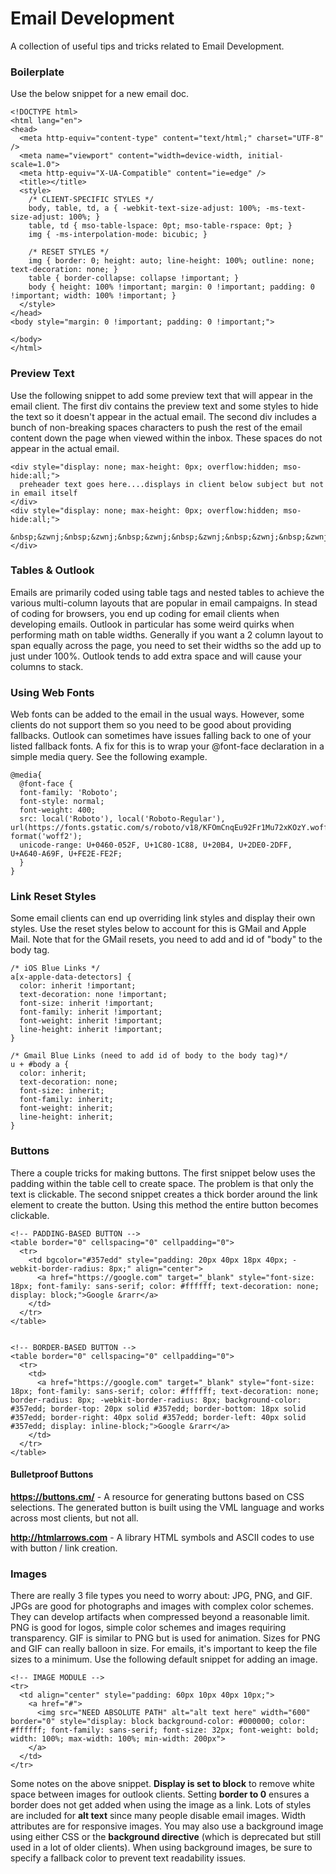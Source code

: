 # Email Development
A collection of useful tips and tricks related to Email Development.

### Boilerplate
Use the below snippet for a new email doc.
```
<!DOCTYPE html>
<html lang="en">
<head>
  <meta http-equiv="content-type" content="text/html;" charset="UTF-8" />
  <meta name="viewport" content="width=device-width, initial-scale=1.0">
  <meta http-equiv="X-UA-Compatible" content="ie=edge" />
  <title></title>
  <style>
    /* CLIENT-SPECIFIC STYLES */
    body, table, td, a { -webkit-text-size-adjust: 100%; -ms-text-size-adjust: 100%; }
    table, td { mso-table-lspace: 0pt; mso-table-rspace: 0pt; }
    img { -ms-interpolation-mode: bicubic; }

    /* RESET STYLES */
    img { border: 0; height: auto; line-height: 100%; outline: none; text-decoration: none; }
    table { border-collapse: collapse !important; }
    body { height: 100% !important; margin: 0 !important; padding: 0 !important; width: 100% !important; }
  </style>
</head>
<body style="margin: 0 !important; padding: 0 !important;">

</body>
</html>
```

### Preview Text
Use the following snippet to add some preview text that will appear in the email client. The first div contains the preview text and some styles to hide the text so it doesn't appear in the actual email. The second div includes a bunch of non-breaking spaces characters to push the rest of the email content down the page when viewed within the inbox. These spaces do not appear in the actual email.
```
<div style="display: none; max-height: 0px; overflow:hidden; mso-hide:all;">
  preheader text goes here....displays in client below subject but not in email itself
</div>
<div style="display: none; max-height: 0px; overflow:hidden; mso-hide:all;">
  &nbsp;&zwnj;&nbsp;&zwnj;&nbsp;&zwnj;&nbsp;&zwnj;&nbsp;&zwnj;&nbsp;&zwnj;&nbsp;&zwnj;&nbsp;&zwnj;&nbsp;&zwnj;&nbsp;&zwnj;&nbsp;&zwnj;&nbsp;&zwnj;&nbsp;&zwnj;&nbsp;&zwnj;&nbsp;&zwnj;&nbsp;&zwnj;&nbsp;&zwnj;&nbsp;&zwnj;&nbsp;&zwnj;&nbsp;&zwnj;&nbsp;&zwnj;&nbsp;&zwnj;&nbsp;&zwnj;&nbsp;&zwnj;&nbsp;&zwnj;&nbsp;&zwnj;&nbsp;&zwnj;&nbsp;&zwnj;&nbsp;&zwnj;&nbsp;&zwnj;&nbsp;&zwnj;&nbsp;&zwnj;&nbsp;&zwnj;&nbsp;&zwnj;&nbsp;&zwnj;&nbsp;&zwnj;&nbsp;&zwnj;&nbsp;&zwnj;&nbsp;&zwnj;&nbsp;&zwnj;&nbsp;&zwnj;&nbsp;&zwnj;&nbsp;&zwnj;&nbsp;&zwnj;&nbsp;&zwnj;&nbsp;&zwnj;&nbsp;&zwnj;&nbsp;&zwnj;&nbsp;&zwnj;&nbsp;&zwnj;&nbsp;&zwnj;&nbsp;&zwnj;&nbsp;&zwnj;&nbsp;&zwnj;&nbsp;&zwnj;&nbsp;&zwnj;&nbsp;&zwnj;&nbsp;&zwnj;&nbsp;&zwnj;&nbsp;&zwnj;&nbsp;&zwnj;&nbsp;&zwnj;&nbsp;&zwnj;&nbsp;&zwnj;&nbsp;&zwnj;&nbsp;&zwnj;&nbsp;&zwnj;&nbsp;&zwnj;&nbsp;&zwnj;&nbsp;&zwnj;&nbsp;&zwnj;&nbsp;&zwnj;&nbsp;&zwnj;&nbsp;&zwnj;&nbsp;&zwnj;&nbsp;&zwnj;&nbsp;&zwnj;&nbsp;&zwnj;&nbsp;&zwnj;&nbsp;&zwnj;&nbsp;&zwnj;&nbsp;&zwnj;&nbsp;&zwnj;&nbsp;&zwnj;
</div>
```

### Tables & Outlook
Emails are primarily coded using table tags and nested tables to achieve the various multi-column layouts that are popular in email campaigns. In stead of coding for browsers, you end up coding for email clients when developing emails. Outlook in particular has some weird quirks when performing math on table widths. Generally if you want a 2 column layout to span equally across the page, you need to set their widths so the add up to just under 100%. Outlook tends to add extra space and will cause your columns to stack.

### Using Web Fonts
Web fonts can be added to the email in the usual ways. However, some clients do not support them so you need to be good about providing fallbacks. Outlook can sometimes have issues falling back to one of your listed fallback fonts. A fix for this is to wrap your @font-face declaration in a simple media query. See the following example.
```
@media{
  @font-face {
  font-family: 'Roboto';
  font-style: normal;
  font-weight: 400;
  src: local('Roboto'), local('Roboto-Regular'), url(https://fonts.gstatic.com/s/roboto/v18/KFOmCnqEu92Fr1Mu72xKOzY.woff2) format('woff2');
  unicode-range: U+0460-052F, U+1C80-1C88, U+20B4, U+2DE0-2DFF, U+A640-A69F, U+FE2E-FE2F;
  }
}
```

### Link Reset Styles
Some email clients can end up overriding link styles and display their own styles. Use the reset styles below to account for this is GMail and Apple Mail. Note that for the GMail resets, you need to add and id of "body" to the body tag.
```
/* iOS Blue Links */
a[x-apple-data-detectors] {
  color: inherit !important;
  text-decoration: none !important;
  font-size: inherit !important;
  font-family: inherit !important;
  font-weight: inherit !important;
  line-height: inherit !important;
}

/* Gmail Blue Links (need to add id of body to the body tag)*/
u + #body a {
  color: inherit;
  text-decoration: none;
  font-size: inherit;
  font-family: inherit;
  font-weight: inherit;
  line-height: inherit;
}
```

### Buttons
There a couple tricks for making buttons. The first snippet below uses the padding within the table cell to create space. The problem is that only the text is clickable. The second snippet creates a thick border around the link element to create the button. Using this method the entire button becomes clickable.
```
<!-- PADDING-BASED BUTTON -->
<table border="0" cellspacing="0" cellpadding="0">
  <tr>
    <td bgcolor="#357edd" style="padding: 20px 40px 18px 40px; -webkit-border-radius: 8px;" align="center">
      <a href="https://google.com" target="_blank" style="font-size: 18px; font-family: sans-serif; color: #ffffff; text-decoration: none; display: block;">Google &rarr</a>
    </td>
  </tr>
</table>


<!-- BORDER-BASED BUTTON -->
<table border="0" cellspacing="0" cellpadding="0">
  <tr>
    <td>
      <a href="https://google.com" target="_blank" style="font-size: 18px; font-family: sans-serif; color: #ffffff; text-decoration: none; border-radius: 8px; -webkit-border-radius: 8px; background-color: #357edd; border-top: 20px solid #357edd; border-bottom: 18px solid #357edd; border-right: 40px solid #357edd; border-left: 40px solid #357edd; display: inline-block;">Google &rarr</a>
    </td>
  </tr>
</table>
```
#### Bulletproof Buttons
**https://buttons.cm/** - A resource for generating buttons based on CSS selections. The generated button is built using the VML language and works across most clients, but not all.

**http://htmlarrows.com** - A library HTML symbols and ASCII codes to use with button / link creation.


### Images
There are really 3 file types you need to worry about: JPG, PNG, and GIF. JPGs are good for photographs and images with complex color schemes. They can develop artifacts when compressed beyond a reasonable limit. PNG is good for logos, simple color schemes and images requiring transparency. GIF is similar to PNG but is used for animation. Sizes for PNG and GIF can really balloon in size. For emails, it's important to keep the file sizes to a minimum. Use the following default snippet for adding an image.
```
<!-- IMAGE MODULE -->
<tr>
  <td align="center" style="padding: 60px 10px 40px 10px;">
    <a href="#">
      <img src="NEED ABSOLUTE PATH" alt="alt text here" width="600" border="0" style="display: block background-color: #000000; color: #ffffff; font-family: sans-serif; font-size: 32px; font-weight: bold; width: 100%; max-width: 100%; min-width: 200px">
    </a>
  </td>
</tr>
```
Some notes on the above snippet. **Display is set to block** to remove white space between images for outlook clients. Setting **border to 0** ensures a border does not get added when using the image as a link. Lots of styles are included for **alt text** since many people disable email images. Width attributes are for responsive images. You may also use a background image using either CSS or the **background directive** (which is deprecated but still used in a lot of older clients). When using background images, be sure to specify a fallback color to prevent text readability issues.

